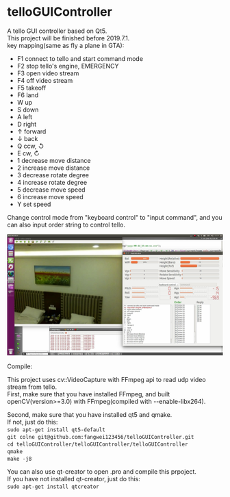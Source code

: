 # telloGUIController
A tello GUI controller based on Qt5.<br>
This project will be finished before 2019.7.1.<br>
key mapping(same as fly a plane in GTA):<br>
 * F1   connect to tello and start command mode
 * F2   stop tello's engine, EMERGENCY
 * F3   open video stream
 * F4   off video stream
 * F5   takeoff
 * F6   land
 * W    up
 * S    down
 * A    left
 * D    right
 * ↑    forward
 * ↓    back
 * Q    ccw, ↺
 * E    cw, ↻
 * 1    decrease move distance
 * 2    increase move distance
 * 3    decrease rotate degree
 * 4    increase rotate degree
 * 5    decrease move speed
 * 6    increase move speed
 * Y    set speed
 
 Change control mode from "keyboard control" to "input command", and you can also input order string to control tello.<br>

![1](https://github.com/fangwei123456/telloGUIController/blob/master/0.JPG)

Compile:<br>

This project uses cv::VideoCapture with FFmpeg api to read udp video stream from tello.<br>
First, make sure that you have installed FFmpeg, and built openCV(version>=3.0) with FFmpeg(compiled with --enable-libx264).<br>

Second, make sure that you have installed qt5 and qmake.<br>
If not, just do this:<br>
`sudo apt-get install qt5-default`<br>
`git colne git@github.com:fangwei123456/telloGUIController.git`<br>
`cd telloGUIController/telloGUIController/telloGUIController`<br>
`qmake`<br>
`make -j8`<br>

You can also use qt-creator to open .pro and compile this prpoject.<br> 
If you have not installed qt-creator, just do this:<br>
`sudo apt-get install qtcreator`<br>

